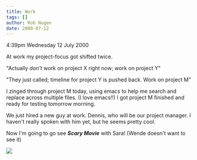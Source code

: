 ```yaml
---
title: Work
tags: []
author: Rob Nugen
date: 2000-07-12
---
```


<p class=date>4:39pm Wednesday 12 July 2000</p>

<p>At work my project-focus got shifted twice.

<p>"Actually <em>don't</em> work on project X right now; work on project Y"

<p>"They just called; timeline for project Y is pushed back.  Work on project M"

<p>I zinged through project M today, using emacs to help me search and replace across multiple files.  (I love emacs!!) I got project M finished and ready for testing tomorrow morning.

<p>We just hired a new guy at work.  Dennis, who will be our project manager.  I haven't really spoken with him yet, but he seems pretty cool.

<p>Now I'm going to go see <em><b>Scary Movie</b></em> with Sara!  (Wende doesn't want to see it)

<p><img src="/images/rob/wL-ROB.gif">


